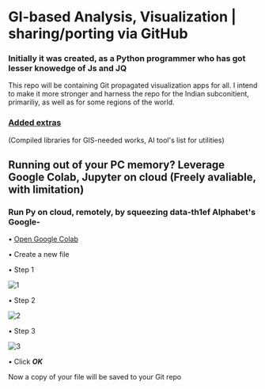 # GI-based Analysis, Visualization | sharing/porting via GitHub
### Initially it was created, as a Python programmer who has got lesser knowedge of Js and JQ
This repo will be containing Git propagated visualization apps for all. I intend to make it more stronger and harness the repo for the Indian subconitient, primariliy, as well as for some regions of the world.

### [Added extras](https://github.com/anirbanGIS/GI_VisualApps_Git/tree/main/Add_ons)
(Compiled libraries for GIS-needed works, AI tool's list for  utilities)

## Running out of your PC memory? Leverage Google Colab, Jupyter on cloud (Freely avaliable, with limitation)

### Run Py on cloud, remotely, by squeezing data-th1ef Alphabet's Google- 

• [Open Google Colab](https://colab.research.google.com/)

• Create a new file

• Step 1

![1](https://user-images.githubusercontent.com/59864902/215460556-27d5f038-88d6-411c-90fe-961a0ea672fd.png)

• Step 2

![2](https://user-images.githubusercontent.com/59864902/215460672-8c266292-2eb7-4684-9b85-80323a44b8e5.png)

• Step 3

![3](https://user-images.githubusercontent.com/59864902/215460762-8ae91506-fe53-4077-a53f-785bb8d5cb51.png)

• Click _**OK**_

Now a copy of your file will be saved to your Git repo
